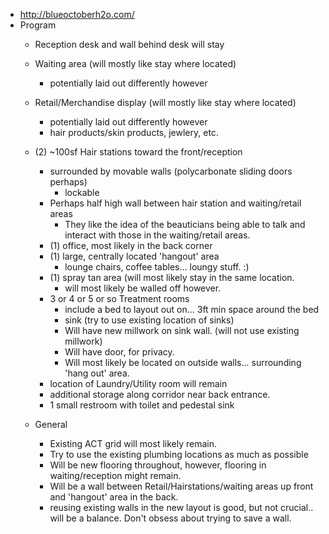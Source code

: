  - http://blueoctoberh2o.com/
 - Program
	 - Reception desk and wall behind desk will stay
	 - Waiting area (will mostly like stay where located)
		 - potentially laid out differently however
	 - Retail/Merchandise display (will mostly like stay where located)
		- potentially laid out differently however
		- hair products/skin products, jewlery, etc.
	 - (2) ~100sf Hair stations toward the front/reception
		 - surrounded by movable walls (polycarbonate sliding doors perhaps)
			 - lockable
		 - Perhaps half high wall between hair station and waiting/retail areas
			 - They like the idea of the beauticians being able to talk and interact with those in the waiting/retail areas.
		 - (1) office, most likely in the back corner
		 - (1) large, centrally located 'hangout' area
			 - lounge chairs, coffee tables... loungy stuff. :)
		 - (1) spray tan area (will most likely stay in the same location.
			 - will most likely be walled off however. 
		 - 3 or 4 or 5 or so Treatment rooms
			 - include a bed to layout out on... 3ft min space around the bed
			 - sink (try to use existing location of sinks)
			 - Will have new millwork on sink wall. (will not use existing millwork)
			 - Will have door, for privacy. 
			 - Will most likely be located on outside walls... surrounding 'hang out' area.
		 - location of Laundry/Utility room will remain
		 - additional storage along corridor near back entrance. 
		 - 1 small restroom with toilet and pedestal sink
			 
	 - General
		 - Existing ACT grid will most likely remain.
		 - Try to use the existing plumbing locations as much as possible
		 - Will be new flooring throughout, however, flooring in waiting/reception might remain.
		 - Will be a wall between Retail/Hairstations/waiting areas up front and 'hangout' area in the back.
		 - reusing existing walls in the new layout is good, but not crucial.. will be a balance.  Don't obsess about trying to save a wall.